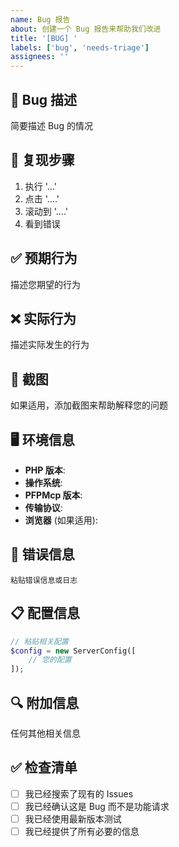 ```yaml
---
name: Bug 报告
about: 创建一个 Bug 报告来帮助我们改进
title: '[BUG] '
labels: ['bug', 'needs-triage']
assignees: ''
---
```


## 🐛 Bug 描述
简要描述 Bug 的情况

## 🔄 复现步骤
1. 执行 '...'
2. 点击 '....'
3. 滚动到 '....'
4. 看到错误

## ✅ 预期行为
描述您期望的行为

## ❌ 实际行为
描述实际发生的行为

## 📸 截图
如果适用，添加截图来帮助解释您的问题

## 🖥️ 环境信息
- **PHP 版本**: 
- **操作系统**: 
- **PFPMcp 版本**: 
- **传输协议**: 
- **浏览器** (如果适用): 

## 📝 错误信息
```
粘贴错误信息或日志
```

## 📋 配置信息
```php
// 粘贴相关配置
$config = new ServerConfig([
    // 您的配置
]);
```

## 🔍 附加信息
任何其他相关信息

## ✅ 检查清单
- [ ] 我已经搜索了现有的 Issues
- [ ] 我已经确认这是 Bug 而不是功能请求
- [ ] 我已经使用最新版本测试
- [ ] 我已经提供了所有必要的信息
